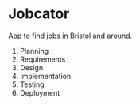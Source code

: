 # Jobcator
App to find jobs in Bristol and around.

1. Planning
2. Requirements
3. Design
4. Implementation
5. Testing
6. Deployment
